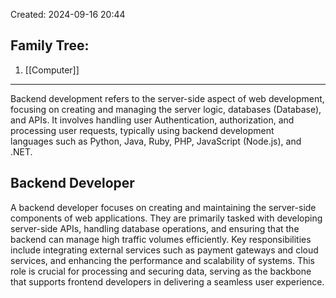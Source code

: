 Created: 2024-09-16 20:44
## Family Tree:
1. [[Computer]]
-- -
Backend development refers to the server-side aspect of web development, focusing on creating and managing the server logic, databases (Database), and APIs. It involves handling user Authentication, authorization, and processing user requests, typically using backend development languages such as Python, Java, Ruby, PHP, JavaScript (Node.js), and .NET.
## Backend Developer
A backend developer focuses on creating and maintaining the server-side components of web applications. They are primarily tasked with developing server-side APIs, handling database operations, and ensuring that the backend can manage high traffic volumes efficiently. Key responsibilities include integrating external services such as payment gateways and cloud services, and enhancing the performance and scalability of systems. This role is crucial for processing and securing data, serving as the backbone that supports frontend developers in delivering a seamless user experience.